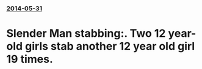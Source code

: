 ### [2014-05-31](/news/2014/05/31/index.md)

# Slender Man stabbing:. Two 12 year-old girls stab another 12 year old girl 19 times.



